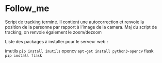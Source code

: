 # Follow_me

Script de tracking terminé. Il contient une autocorrection et renvoie la position de la personne par rapport à l'image de la camera.
Maj du script de tracking, on renvoie également le zoom/dezoom


Liste des packages à installer pour le serveur web :

imutils ``pip install imutils``
opencv ``apt-get install python3-opencv``
flask ``pip install flask``
